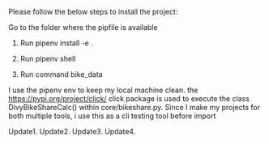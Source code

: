 Please follow the below steps to install the project:

Go to the folder where the pipfile is available

1. Run pipenv install -e .

2. Run pipenv shell

3. Run command bike_data


I use the pipenv env to keep my local machine clean. the https://pypi.org/project/click/ click package is used to execute the
class DivyBikeShareCalc() within core/bikeshare.py. Since I make my projects for both multiple tools, i use this as a cli testing tool before import

Update1.
Update2.
Update3.
Update4.
